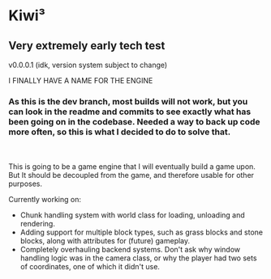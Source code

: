 # Kiwi³
## Very extremely early tech test

v0.0.0.1 (idk, version system subject to change)

I FINALLY HAVE A NAME FOR THE ENGINE

### As this is the dev branch, most builds will not work, but you can look in the readme and commits to see exactly what has been going on in the codebase. Needed a way to back up code more often, so this is what I decided to do to solve that.
<br/>
<br/>
This is going to be a game engine that I will eventually build a game upon.
But It should be decoupled from the game, and therefore usable for other purposes.

Currently working on:
- Chunk handling system with world class for loading, unloading and rendering.
- Adding support for multiple block types, such as grass blocks and stone blocks, along with attributes for (future) gameplay.
- Completely overhauling backend systems. Don't ask why window handling logic was in the camera class, or why the player had two sets of coordinates, one of which it didn't use.

